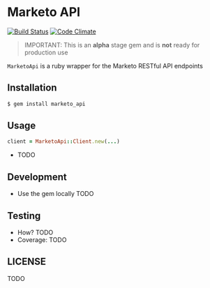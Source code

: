 # Marketo API
[![Build Status](https://travis-ci.org/toutapp/marketo_api.svg?branch=master)](https://travis-ci.org/toutapp/marketo_api)
[![Code Climate](https://codeclimate.com/github/toutapp/marketo_api/badges/gpa.svg)](https://codeclimate.com/github/toutapp/marketo_api)

> IMPORTANT: This is an **alpha** stage gem and is **not** ready for production use

`MarketoApi` is a ruby wrapper for the Marketo RESTful API endpoints

## Installation

```bash
$ gem install marketo_api
```

## Usage

```ruby
client = MarketoApi::Client.new(...)
```

- TODO

## Development

- Use the gem locally TODO

## Testing

- How? TODO
- Coverage: TODO

## LICENSE

TODO

